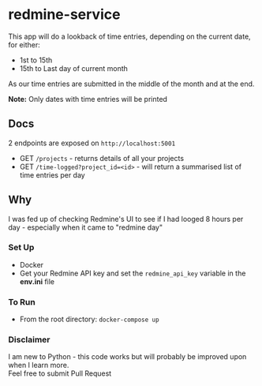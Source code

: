 # redmine-service

This app will do a lookback of time entries, depending on the current date, for either:
- 1st to 15th 
- 15th to Last day of current month

As our time entries are submitted in the middle of the month and at the end. 

**Note:** Only dates with time entries will be printed

## Docs
2 endpoints are exposed on `http://localhost:5001`
- GET `/projects`  - returns details of all your projects
- GET `/time-logged?project_id=<id>` - will return a summarised list of time entries per day

## Why
I was fed up of checking Redmine's UI to see if I had looged 8 hours per day - especially when it came to "redmine day"

### Set Up
* Docker 
* Get your Redmine API key and set the `redmine_api_key` variable in the **env.ini** file

### To Run 
- From the root directory: `docker-compose up`

### Disclaimer
I am new to Python - this code works but will probably be improved upon when I learn more.  
Feel free to submit Pull Request
